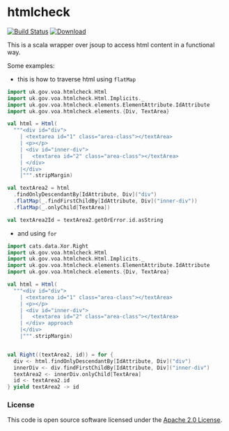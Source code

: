 
# htmlcheck

[![Build Status](https://travis-ci.org/hmrc/htmlcheck.svg?branch=master)](https://travis-ci.org/hmrc/htmlcheck) [ ![Download](https://api.bintray.com/packages/hmrc/releases/htmlcheck/images/download.svg) ](https://bintray.com/hmrc/releases/htmlcheck/_latestVersion)

This is a scala wrapper over jsoup to access html content in a functional way.

Some examples:

* this is how to traverse html using `flatMap`
```scala
import uk.gov.voa.htmlcheck.Html
import uk.gov.voa.htmlcheck.Html.Implicits._
import uk.gov.voa.htmlcheck.elements.ElementAttribute.IdAttribute
import uk.gov.voa.htmlcheck.elements.{Div, TextArea}

val html = Html(
  """<div id="div">
    | <textarea id="1" class="area-class"></textArea>
    | <p></p>
    | <div id="inner-div">
    |   <textarea id="2" class="area-class"></textArea>
    | </div>
    |</div>
    |""".stripMargin)

val textArea2 = html
  .findOnlyDescendantBy[IdAttribute, Div]("div")
  .flatMap(_.findFirstChildBy[IdAttribute, Div]("inner-div"))
  .flatMap(_.onlyChild[TextArea])

val textArea2Id = textArea2.getOrError.id.asString
```

* and using `for`
```scala
import cats.data.Xor.Right
import uk.gov.voa.htmlcheck.Html
import uk.gov.voa.htmlcheck.Html.Implicits._
import uk.gov.voa.htmlcheck.elements.ElementAttribute.IdAttribute
import uk.gov.voa.htmlcheck.elements.{Div, TextArea}

val html = Html(
  """<div id="div">
    | <textarea id="1" class="area-class"></textArea>
    | <p></p>
    | <div id="inner-div">
    |   <textarea id="2" class="area-class"></textArea>
    | </div> approach
    |</div>
    |""".stripMargin)


val Right((textArea2, id)) = for {
  div <- html.findOnlyDescendantBy[IdAttribute, Div]("div")
  innerDiv <- div.findFirstChildBy[IdAttribute, Div]("inner-div")
  textArea2 <- innerDiv.onlyChild[TextArea]
  id <- textArea2.id
} yield textArea2 -> id
```

### License

This code is open source software licensed under the [Apache 2.0 License]("http://www.apache.org/licenses/LICENSE-2.0.html").
    